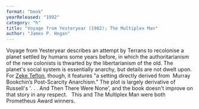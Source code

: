 ```yaml
---
format: "book"
yearReleased: "1992"
category: "h"
title: "Voyage from Yesteryear (1982); The Multiplex Man"
author: "James P. Hogan"
---
```

Voyage from Yesteryear describes an attempt by Terrans to recolonise a planet settled by humans some years before, in which the authoritarianism of the new colonists is thwarted by the libertarianism of the old. The planet's social system is essentially anarchy, but details are not dwelt upon.  For <a href="http://seesharppress.wordpress.com/2013/10/24/anarchist-science-fiction-favorite-novels/"> Zeke Teflon</a>, though, it features "a setting directly derived from  Murray  Bookchin’s Post-Scarcity Anarchism." The plot is largely derivative of Russell's  '. . . And Then There Were None', and the book doesn't improve on that story in any respect. 
 
This and The Multiplex Man were both Prometheus Award winners.